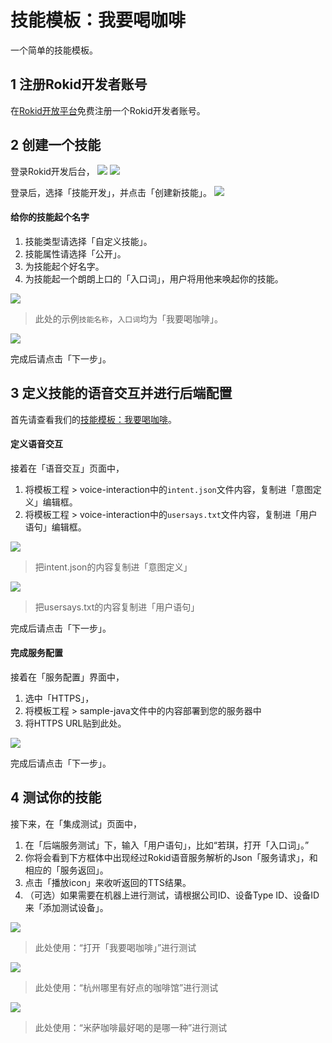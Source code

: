 # 技能模板：我要喝咖啡
一个简单的技能模板。

## 1 注册Rokid开发者账号
在[Rokid开放平台](https://developer.rokid.com/)免费注册一个Rokid开发者账号。

## 2 创建一个技能
登录Rokid开发后台，
![](images/14909674842777.jpg)
![](images/14909675982300.jpg)

登录后，选择「技能开发」，并点击「创建新技能」。
![](images/14909676954639.jpg)

#### 给你的技能起个名字

1. 技能类型请选择「自定义技能」。
2. 技能属性请选择「公开」。
3. 为技能起个好名字。
4. 为技能起一个朗朗上口的「入口词」，用户将用他来唤起你的技能。

![](images/14909718729824.jpg)
> 此处的示例`技能名称`，`入口词`均为「我要喝咖啡」。

![](images/14909719125319.jpg)

完成后请点击「下一步」。

## 3 定义技能的语音交互并进行后端配置
首先请查看我们的[技能模板：我要喝咖啡](https://github.com/Rokid/rokid-skill-sample/tree/master/rokid-skill-sample-java-tastecoffee)。

#### 定义语音交互
接着在「语音交互」页面中，

1. 将模板工程 > voice-interaction中的`intent.json`文件内容，复制进「意图定义」编辑框。
2. 将模板工程 > voice-interaction中的`usersays.txt`文件内容，复制进「用户语句」编辑框。

![](images/14909727859931.jpg)
> 把intent.json的内容复制进「意图定义」

![](images/14909728202671.jpg)
> 把usersays.txt的内容复制进「用户语句」

完成后请点击「下一步」。

#### 完成服务配置
接着在「服务配置」界面中，

1. 选中「HTTPS」，
2. 将模板工程 > sample-java文件中的内容部署到您的服务器中
3. 将HTTPS URL贴到此处。

![](images/14909729797262.jpg)

完成后请点击「下一步」。

## 4 测试你的技能
接下来，在「集成测试」页面中，

1. 在「后端服务测试」下，输入「用户语句」，比如“若琪，打开「入口词」。”
1. 你将会看到下方框体中出现经过Rokid语音服务解析的Json「服务请求」，和相应的「服务返回」。
1. 点击「播放icon」来收听返回的TTS结果。
1. （可选）如果需要在机器上进行测试，请根据公司ID、设备Type ID、设备ID来「添加测试设备」。

![](images/14909730391112.jpg)
> 此处使用：“打开「我要喝咖啡」”进行测试

![](images/14909730996331.jpg)
> 此处使用：“杭州哪里有好点的咖啡馆”进行测试

![](images/14909731290205.jpg)
> 此处使用：“米萨咖啡最好喝的是哪一种”进行测试

